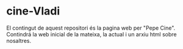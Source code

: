 # cine-Vladi

El contingut de aquest repositori és la pagina web per "Pepe Cine". Contindrá la web inicial de la mateixa, la actual i un arxiu html sobre nosaltres.
